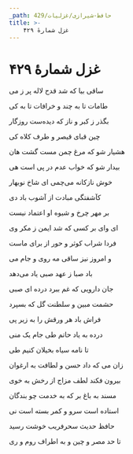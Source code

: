 ```yaml
---
_path: حافظ-شیرازی/غزلیات/429
title: >-
    غزل شمارهٔ ۴۲۹
---
```

# غزل شمارهٔ ۴۲۹

<div class="b" id="bn1"><div class="m1"><p>ساقی بیا که شد قدح لاله پر ز می</p></div>
<div class="m2"><p>طامات تا به چند و خرافات تا به کی</p></div></div>
<div class="b" id="bn2"><div class="m1"><p>بگذر ز کبر و ناز که دیده‌ست روزگار</p></div>
<div class="m2"><p>چین قبای قیصر و طرف کلاه کی</p></div></div>
<div class="b" id="bn3"><div class="m1"><p>هشیار شو که مرغ چمن مست گشت هان</p></div>
<div class="m2"><p>بیدار شو که خواب عدم در پی است هی</p></div></div>
<div class="b" id="bn4"><div class="m1"><p>خوش نازکانه می‌چمی ای شاخ نوبهار</p></div>
<div class="m2"><p>کآشفتگی مبادت از آشوب باد دی</p></div></div>
<div class="b" id="bn5"><div class="m1"><p>بر مهر چرخ و شیوه او اعتماد نیست</p></div>
<div class="m2"><p>ای وای بر کسی که شد ایمن ز مکر وی</p></div></div>
<div class="b" id="bn6"><div class="m1"><p>فردا شراب کوثر و حور از برای ماست</p></div>
<div class="m2"><p>و امروز نیز ساقی مه روی و جام می</p></div></div>
<div class="b" id="bn7"><div class="m1"><p>باد صبا ز عهد صبی یاد می‌دهد</p></div>
<div class="m2"><p>جان دارویی که غم ببرد درده ای صبی</p></div></div>
<div class="b" id="bn8"><div class="m1"><p>حشمت مبین و سلطنت گل که بسپرد</p></div>
<div class="m2"><p>فراش باد هر ورقش را به زیر پی</p></div></div>
<div class="b" id="bn9"><div class="m1"><p>درده به یاد حاتم طی جام یک منی</p></div>
<div class="m2"><p>تا نامه سیاه بخیلان کنیم طی</p></div></div>
<div class="b" id="bn10"><div class="m1"><p>زان می که داد حسن و لطافت به ارغوان</p></div>
<div class="m2"><p>بیرون فکند لطف مزاج از رخش به خوی</p></div></div>
<div class="b" id="bn11"><div class="m1"><p>مسند به باغ بر که به خدمت چو بندگان</p></div>
<div class="m2"><p>استاده است سرو و کمر بسته است نی</p></div></div>
<div class="b" id="bn12"><div class="m1"><p>حافظ حدیث سحرفریب خوشت رسید</p></div>
<div class="m2"><p>تا حد مصر و چین و به اطراف روم و ری</p></div></div>
